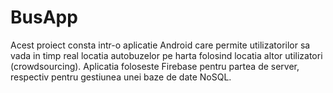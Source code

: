 # BusApp

Acest proiect consta intr-o aplicatie Android 
care permite utilizatorilor sa vada in timp real locatia autobuzelor pe harta folosind locatia altor utilizatori (crowdsourcing).
Aplicatia foloseste Firebase pentru partea de server, respectiv pentru gestiunea unei baze de date NoSQL.
